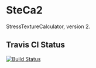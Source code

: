 # SteCa2
StressTextureCalculator, version 2.

## Travis CI Status

[![Build Status](https://travis-ci.org/scgmlz/Steca2.svg?branch=develop)](https://travis-ci.org/scgmlz/Steca2)

